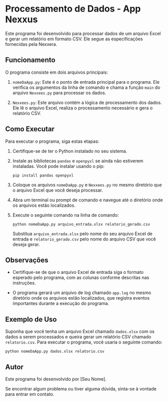 # Processamento de Dados - App Nexxus

Este programa foi desenvolvido para processar dados de um arquivo Excel e gerar um relatório em formato CSV. Ele segue as especificações fornecidas pela Nexxera.

## Funcionamento

O programa consiste em dois arquivos principais:

1. `nomeDaApp.py`: Este é o ponto de entrada principal para o programa. Ele verifica os argumentos da linha de comando e chama a função `main` do arquivo `Nexxees.py` para processar os dados.

2. `Nexxees.py`: Este arquivo contém a lógica de processamento dos dados. Ele lê o arquivo Excel, realiza o processamento necessário e gera o relatório CSV.

## Como Executar

Para executar o programa, siga estas etapas:

1. Certifique-se de ter o Python instalado no seu sistema.

2. Instale as bibliotecas `pandas` e `openpyxl` se ainda não estiverem instaladas. Você pode instalar usando o pip:

   ```
   pip install pandas openpyxl
   ```

3. Coloque os arquivos `nomeDaApp.py` e `Nexxees.py` no mesmo diretório que o arquivo Excel que você deseja processar.

4. Abra um terminal ou prompt de comando e navegue até o diretório onde os arquivos estão localizados.

5. Execute o seguinte comando na linha de comando:

   ```
   python nomeDaApp.py arquivo_entrada.xlsx relatorio_gerado.csv
   ```

   Substitua `arquivo_entrada.xlsx` pelo nome do seu arquivo Excel de entrada e `relatorio_gerado.csv` pelo nome do arquivo CSV que você deseja gerar.

## Observações

- Certifique-se de que o arquivo Excel de entrada siga o formato esperado pelo programa, com as colunas conforme descritas nas instruções.

- O programa gerará um arquivo de log chamado `app.log` no mesmo diretório onde os arquivos estão localizados, que registra eventos importantes durante a execução do programa.

## Exemplo de Uso

Suponha que você tenha um arquivo Excel chamado `dados.xlsx` com os dados a serem processados e queira gerar um relatório CSV chamado `relatorio.csv`. Para executar o programa, você usaria o seguinte comando:

```
python nomeDaApp.py dados.xlsx relatorio.csv
```

## Autor

Este programa foi desenvolvido por [Seu Nome].

Se encontrar algum problema ou tiver alguma dúvida, sinta-se à vontade para entrar em contato.

